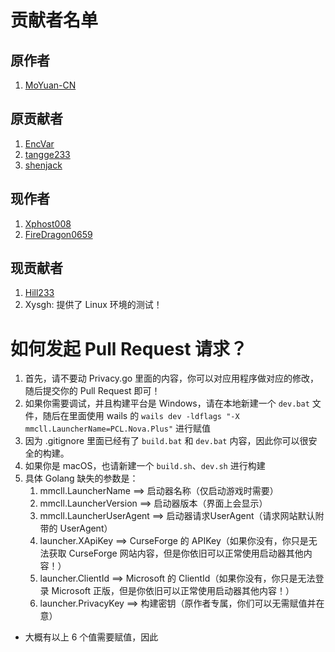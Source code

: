 # 贡献者名单

## 原作者

1. [MoYuan-CN](https://github.com/MoYuan-CN)

## 原贡献者

1. [EncVar](https://github.com/EncVar)
2. [tangge233](https://github.com/tangge233)
3. [shenjack](https://github.com/shenjackyuanjie)

## 现作者

1. [Xphost008](https://github.com/xphost008)
2. [FireDragon0659](https://github.com/firedragon0659)

## 现贡献者

1. [Hill233](https://github.com/hill23333)
2. Xysgh: 提供了 Linux 环境的测试！

# 如何发起 Pull Request 请求？

1. 首先，请不要动 Privacy.go 里面的内容，你可以对应用程序做对应的修改，随后提交你的 Pull Request 即可！
2. 如果你需要调试，并且构建平台是 Windows，请在本地新建一个 `dev.bat` 文件，随后在里面使用 wails 的 `wails dev -ldflags "-X mmcll.LauncherName=PCL.Nova.Plus"` 进行赋值
3. 因为 .gitignore 里面已经有了 `build.bat` 和 `dev.bat` 内容，因此你可以很安全的构建。
4. 如果你是 macOS，也请新建一个 `build.sh`、`dev.sh` 进行构建
5. 具体 Golang 缺失的参数是：
   1. mmcll.LauncherName ==> 启动器名称（仅启动游戏时需要）
   2. mmcll.LauncherVersion ==> 启动器版本（界面上会显示）
   3. mmcll.LauncherUserAgent ==> 启动器请求UserAgent（请求网站默认附带的 UserAgent）
   4. launcher.XApiKey ==> CurseForge 的 APIKey（如果你没有，你只是无法获取 CurseForge 网站内容，但是你依旧可以正常使用启动器其他内容！）
   5. launcher.ClientId ==> Microsoft 的 ClientId（如果你没有，你只是无法登录 Microsoft 正版，但是你依旧可以正常使用启动器其他内容！）
   6. launcher.PrivacyKey ==> 构建密钥（原作者专属，你们可以无需赋值并在意）

- 大概有以上 6 个值需要赋值，因此